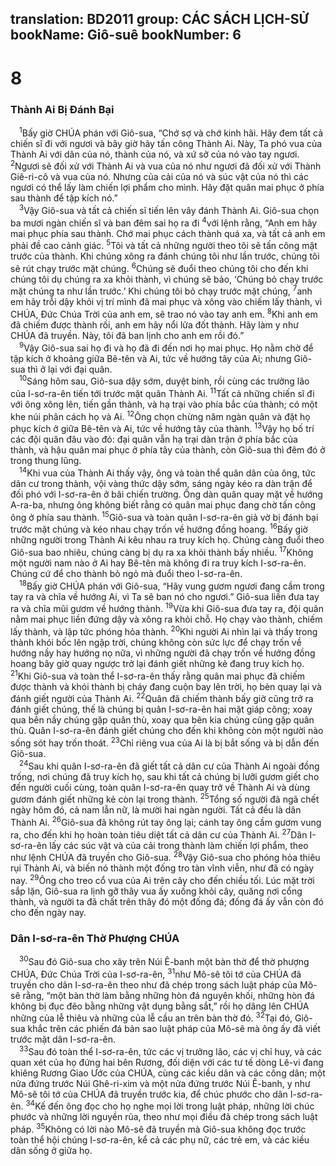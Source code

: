 translation: BD2011
group: CÁC SÁCH LỊCH-SỬ
bookName: Giô-suê 
bookNumber: 6
-------

<div class="title"><h1>8</h1><h3>Thành Ai Bị Ðánh Bại</h3></div>
<span class="verse gios_8_1"> <sup>1</sup>Bấy giờ CHÚA phán với Giô-sua, “Chớ sợ và chớ kinh hãi. Hãy đem tất cả chiến sĩ đi với ngươi và bây giờ hãy tấn công Thành Ai. Này, Ta phó vua của Thành Ai với dân của nó, thành của nó, và xứ sở của nó vào tay ngươi. </span>
<span class="verse gios_8_2"><sup>2</sup>Ngươi sẽ đối xử với Thành Ai và vua của nó như ngươi đã đối xử với Thành Giê-ri-cô và vua của nó. Nhưng của cải của nó và súc vật của nó thì các ngươi có thể lấy làm chiến lợi phẩm cho mình. Hãy đặt quân mai phục ở phía sau thành để tập kích nó.”<br/></span>
<span class="verse gios_8_3"> <sup>3</sup>Vậy Giô-sua và tất cả chiến sĩ tiến lên vây đánh Thành Ai. Giô-sua chọn ba mươi ngàn chiến sĩ và ban đêm sai họ ra đi </span>
<span class="verse gios_8_4"><sup>4</sup>với lệnh rằng, “Anh em hãy mai phục phía sau thành. Chớ mai phục cách thành quá xa, và tất cả anh em phải đề cao cảnh giác. </span>
<span class="verse gios_8_5"><sup>5</sup>Tôi và tất cả những người theo tôi sẽ tấn công mặt trước của thành. Khi chúng xông ra đánh chúng tôi như lần trước, chúng tôi sẽ rút chạy trước mặt chúng. </span>
<span class="verse gios_8_6"><sup>6</sup>Chúng sẽ đuổi theo chúng tôi cho đến khi chúng tôi dụ chúng ra xa khỏi thành, vì chúng sẽ bảo, ‘Chúng bỏ chạy trước mặt chúng ta như lần trước.’ Khi chúng tôi bỏ chạy trước mặt chúng, </span>
<span class="verse gios_8_7"><sup>7</sup>anh em hãy trỗi dậy khỏi vị trí mình đã mai phục và xông vào chiếm lấy thành, vì CHÚA, Ðức Chúa Trời của anh em, sẽ trao nó vào tay anh em. </span>
<span class="verse gios_8_8"><sup>8</sup>Khi anh em đã chiếm được thành rồi, anh em hãy nổi lửa đốt thành. Hãy làm y như CHÚA đã truyền. Này, tôi đã ban lịnh cho anh em rồi đó.”<br/></span>
<span class="verse gios_8_9"> <sup>9</sup>Vậy Giô-sua sai họ đi và họ đã đi đến nơi họ mai phục. Họ nằm chờ để tập kích ở khoảng giữa Bê-tên và Ai, tức về hướng tây của Ai; nhưng Giô-sua thì ở lại với đại quân.<br/></span>
<span class="verse gios_8_10"> <sup>10</sup>Sáng hôm sau, Giô-sua dậy sớm, duyệt binh, rồi cùng các trưởng lão của I-sơ-ra-ên tiến tới trước mặt quân Thành Ai. </span>
<span class="verse gios_8_11"><sup>11</sup>Tất cả những chiến sĩ đi với ông xông lên, tiến gần thành, và hạ trại vào phía bắc của thành; có một khe núi phân cách họ và Ai. </span>
<span class="verse gios_8_12"><sup>12</sup>Ông chọn chừng năm ngàn quân và đặt họ phục kích ở giữa Bê-tên và Ai, tức về hướng tây của thành. </span>
<span class="verse gios_8_13"><sup>13</sup>Vậy họ bố trí các đội quân đâu vào đó: đại quân vẫn hạ trại dàn trận ở phía bắc của thành, và hậu quân mai phục ở phía tây của thành, còn Giô-sua thì đêm đó ở trong thung lũng.<br/></span>
<span class="verse gios_8_14"> <sup>14</sup>Khi vua của Thành Ai thấy vậy, ông và toàn thể quân dân của ông, tức dân cư trong thành, vội vàng thức dậy sớm, sáng ngày kéo ra dàn trận để đối phó với I-sơ-ra-ên ở bãi chiến trường. Ông dàn quân quay mặt về hướng A-ra-ba, nhưng ông không biết rằng có quân mai phục đang chờ tấn công ông ở phía sau thành. </span>
<span class="verse gios_8_15"><sup>15</sup>Giô-sua và toàn quân I-sơ-ra-ên giả vờ bị đánh bại trước mặt chúng và kéo nhau chạy trốn về hướng đồng hoang. </span>
<span class="verse gios_8_16"><sup>16</sup>Bấy giờ những người trong Thành Ai kêu nhau ra truy kích họ. Chúng càng đuổi theo Giô-sua bao nhiêu, chúng càng bị dụ ra xa khỏi thành bấy nhiều. </span>
<span class="verse gios_8_17"><sup>17</sup>Không một người nam nào ở Ai hay Bê-tên mà không đi ra truy kích I-sơ-ra-ên. Chúng cứ để cho thành bỏ ngỏ mà đuổi theo I-sơ-ra-ên.<br/></span>
<span class="verse gios_8_18"> <sup>18</sup>Bấy giờ CHÚA phán với Giô-sua, “Hãy vung gươm ngươi đang cầm trong tay ra và chĩa về hướng Ai, vì Ta sẽ ban nó cho ngươi.” Giô-sua liền đưa tay ra và chĩa mũi gươm về hướng thành. </span>
<span class="verse gios_8_19"><sup>19</sup>Vừa khi Giô-sua đưa tay ra, đội quân nằm mai phục liền đứng dậy và xông ra khỏi chỗ. Họ chạy vào thành, chiếm lấy thành, và lập tức phóng hỏa thành. </span>
<span class="verse gios_8_20"><sup>20</sup>Khi người Ai nhìn lại và thấy trong thành khói bốc lên ngập trời, chúng không còn sức lực để chạy trốn về hướng nầy hay hướng nọ nữa, vì những người đã chạy trốn về hướng đồng hoang bây giờ quay ngược trở lại đánh giết những kẻ đang truy kích họ. </span>
<span class="verse gios_8_21"><sup>21</sup>Khi Giô-sua và toàn thể I-sơ-ra-ên thấy rằng quân mai phục đã chiếm được thành và khói thành bị cháy đang cuộn bay lên trời, họ bèn quay lại và đánh giết người của Thành Ai. </span>
<span class="verse gios_8_22"><sup>22</sup>Quân đã chiếm thành bấy giờ cũng trở ra đánh giết chúng, thế là chúng bị quân I-sơ-ra-ên hai mặt giáp công; xoay qua bên nầy chúng gặp quân thù, xoay qua bên kia chúng cũng gặp quân thù. Quân I-sơ-ra-ên đánh giết chúng cho đến khi không còn một người nào sống sót hay trốn thoát. </span>
<span class="verse gios_8_23"><sup>23</sup>Chỉ riêng vua của Ai là bị bắt sống và bị dẫn đến Giô-sua.<br/></span>
<span class="verse gios_8_24"> <sup>24</sup>Sau khi quân I-sơ-ra-ên đã giết tất cả dân cư của Thành Ai ngoài đồng trống, nơi chúng đã truy kích họ, sau khi tất cả chúng bị lưỡi gươm giết cho đến người cuối cùng, toàn quân I-sơ-ra-ên quay trở về Thành Ai và dùng gươm đánh giết những kẻ còn lại trong thành. </span>
<span class="verse gios_8_25"><sup>25</sup>Tổng số người đã ngã chết ngày hôm đó, cả nam lẫn nữ, là mười hai ngàn người. Tất cả đều là dân Thành Ai. </span>
<span class="verse gios_8_26"><sup>26</sup>Giô-sua đã không rút tay ông lại; cánh tay ông cầm gươm vung ra, cho đến khi họ hoàn toàn tiêu diệt tất cả dân cư của Thành Ai. </span>
<span class="verse gios_8_27"><sup>27</sup>Dân I-sơ-ra-ên lấy các súc vật và của cải trong thành làm chiến lợi phẩm, theo như lệnh CHÚA đã truyền cho Giô-sua. </span>
<span class="verse gios_8_28"><sup>28</sup>Vậy Giô-sua cho phóng hỏa thiêu rụi Thành Ai, và biến nó thành một đống tro tàn vĩnh viễn, như đã có ngày nay. </span>
<span class="verse gios_8_29"><sup>29</sup>Ông cho treo cổ vua của Ai trên cây cho đến chiều tối. Lúc mặt trời sắp lặn, Giô-sua ra lịnh gỡ thây vua ấy xuống khỏi cây, quăng nơi cổng thành, và người ta đã chất trên thây đó một đống đá; đống đá ấy vẫn còn đó cho đến ngày nay.<br/></span>
<div class="title"><h3>Dân I-sơ-ra-ên Thờ Phượng CHÚA</h3></div>
<span class="verse gios_8_30"> <sup>30</sup>Sau đó Giô-sua cho xây trên Núi Ê-banh một bàn thờ để thờ phượng CHÚA, Ðức Chúa Trời của I-sơ-ra-ên, </span>
<span class="verse gios_8_31"><sup>31</sup>như Mô-sê tôi tớ của CHÚA đã truyền cho dân I-sơ-ra-ên theo như đã chép trong sách luật pháp của Mô-sê rằng, “một bàn thờ làm bằng những hòn đá nguyên khối, những hòn đá không bị đục đẽo bằng những vật dụng bằng sắt,” rồi họ dâng lên CHÚA những của lễ thiêu và những của lễ cầu an trên bàn thờ đó. </span>
<span class="verse gios_8_32"><sup>32</sup>Tại đó, Giô-sua khắc trên các phiến đá bản sao luật pháp của Mô-sê mà ông ấy đã viết trước mặt dân I-sơ-ra-ên.<br/></span>
<span class="verse gios_8_33"> <sup>33</sup>Sau đó toàn thể I-sơ-ra-ên, tức các vị trưởng lão, các vị chỉ huy, và các quan xét của họ đứng hai bên Rương, đối diện với các tư tế dòng Lê-vi đang khiêng Rương Giao Ước của CHÚA, cùng các kiều dân và các công dân; một nửa đứng trước Núi Ghê-ri-xim và một nửa đứng trước Núi Ê-banh, y như Mô-sê tôi tớ của CHÚA đã truyền trước kia, để chúc phước cho dân I-sơ-ra-ên. </span>
<span class="verse gios_8_34"><sup>34</sup>Kế đến ông đọc cho họ nghe mọi lời trong luật pháp, những lời chúc phước và những lời nguyền rủa, theo như mọi điều đã chép trong sách luật pháp. </span>
<span class="verse gios_8_35"><sup>35</sup>Không có lời nào Mô-sê đã truyền mà Giô-sua không đọc trước toàn thể hội chúng I-sơ-ra-ên, kể cả các phụ nữ, các trẻ em, và các kiều dân sống ở giữa họ.<br/></span>
